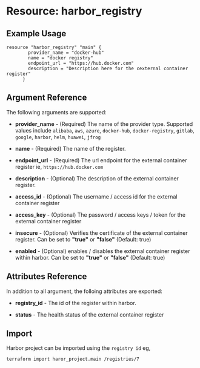 # Resource: harbor_registry

## Example Usage

```
resource "harbor_registry" "main" {
		provider_name = "docker-hub"
		name = "docker registry"
		endpoint_url = "https://hub.docker.com"
        description = "Description here for the cexternal container register"
	  }
```

## Argument Reference
The following arguments are supported:

* **provider_name** - (Required) The name of the provider type. Supported values include `alibaba`, `aws`, `azure`, `docker-hub`, `docker-registry`, `gitlab`, `google`, `harbor`, `helm`, `huawei`, `jfrog`

* **name** - (Required) The name of the register.

* **endpoint_url** - (Required) The url endpoint for the external container register ie, `https://hub.docker.com`

* **description** - (Optional) The description of the external container register.

* **access_id** - (Optional) The username / access id for the external container register 

* **access_key** - (Optional) The password / access keys / token for the external container register

* **insecure** - (Optional) Verifies the certificate of the external container register. Can be set to **"true"** or **"false"** (Default: true)

* **enabled** - (Optional) enables / disables the external container register within harbor. Can be set to **"true"** or **"false"** (Default: true)

## Attributes Reference
In addition to all argument, the folloing attributes are exported:

* **registry_id** - The id of the register within harbor.

* **status** - The health status of the external container register

## Import
Harbor project can be imported using the `registry id` eg,

`
terraform import haror_project.main /registries/7
`